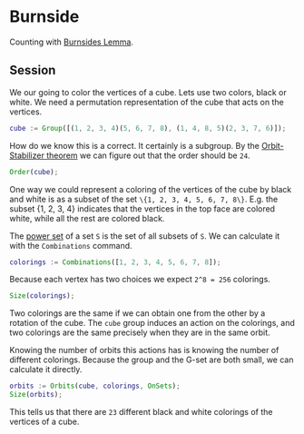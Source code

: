 # Burnside
Counting with [Burnsides Lemma][burnside].

## Session
We our going to color the vertices of a cube. Lets use two colors, black or
white. We need a permutation representation of the cube that acts on the
vertices.

```gap
cube := Group([(1, 2, 3, 4)(5, 6, 7, 8), (1, 4, 8, 5)(2, 3, 7, 6)]);
```

How do we know this is a correct. It certainly is a subgroup. By the
[Orbit-Stabilizer theorem][group-action] we can figure out that the order
should be `24`. 

```gap
Order(cube);
```

One way we could represent a coloring of the vertices of the cube by black and
white is as a subset of the set `\{1, 2, 3, 4, 5, 6, 7, 8\}`. E.g. the subset
\{1, 2, 3, 4\} indicates that the vertices in the top face are colored white,
while all the rest are colored black.

The [power set][power-set] of a set `S` is the set of all subsets of `S`. We can
calculate it with the `Combinations` command.

```gap
colorings := Combinations([1, 2, 3, 4, 5, 6, 7, 8]);
```

Because each vertex has two choices we expect `2^8 = 256` colorings.

```gap
Size(colorings);
```

Two colorings are the same if we can obtain one from the other by a rotation of
the cube. The `cube` group induces an action on the colorings, and two colorings
are the same precisely when they are in the same orbit.

Knowing the number of orbits this actions has is knowing the number of different
colorings. Because the group and the G-set are both small, we can calculate it
directly.

```gap
orbits := Orbits(cube, colorings, OnSets);
Size(orbits);
```

This tells us that there are `23` different black and white colorings of the
vertices of a cube.

[burnside]: https://en.wikipedia.org/wiki/Burnside's_lemma
[group-action]: https://en.wikipedia.org/wiki/Group_action
[power-set]: https://en.wikipedia.org/wiki/Power_set 

